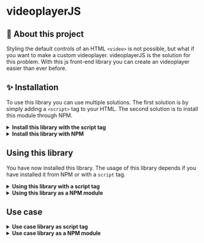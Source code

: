 # videoplayerJS

## 🎥 About this project
Styling the default controls of an HTML `<video>` is not possible, but what if you want to make a custom videoplayer. videoplayerJS is the solution for this problem. With this js front-end library you can create an videoplayer easier than ever before.

## ✨ Installation
To use this library you can use multiple solutions. The first solution is by simply adding a `<script>` tag to your HTML. The second solution is to install this module through NPM.

<details>
<summary><strong>Install this library with the script tag</strong></summary>

So you want to use this library with a `script` tag:<br>

1. First of all add the script tag to your website. The source of this URL should be url
``` HTML
  <body>
    ...
    <script src="https://www.github.com"></script>
  </body>
```
2. Now you have to add the link tag to the head of your website. The source of this URL should be

``` HTML
<head>
  ...
  <link rel="stylesheet" href="https://www.github.com" />
</head>
```

3. <strong>Well done, for now you are all set up, <em>ain't that easy</em></strong>

</details>
<details>
<summary><strong>Install this library with NPM</strong></summary>

So you want to use this as a node module and download it through NPM:<br>

1. First of all make sure you have NPM installed // [Download NPM/node.js](https://nodejs.org/en/download/)

```ZSH
// Check NPM version with the terminal
npm -v
```

2. If you have installed NPM, install the package with the terminal.
```ZSH
npm install videoplayerJS
```

3. <strong>Well done, for now you are all set up, <em>ain't that easy</em></strong>
</details>

## Using this library

You have now installed this library. The usage of this library depends if you have installed it from NPM or with a `script` tag.

<details>
<summary><strong>Using this library with a script tag</strong></summary>

You added the the script tag on your HTML page. Now you have to create a videoplayer.

1. First create your video element and add the class name of videoplayer.

```HTML
<video class="videoplayer">
  <source ...>
</video>
```

2. This videoplayer can be configured by adding a dataset attribute of `settings` to this videoplayer.

```HTML
<video class="videoplayer" data-settings="{}">
```

<em>Well done, you have created a default videoplayer</em>

3. Adding a theme to the videoplayer.

There are a couple automatic created themes you can use. These are:

* default
* minimal
* box
* box-minimal
* flashy
* flashy-minimal

You can use a theme by simply defining a theme in the dataset `settings`.

```HTML
<video class="videoplayer" data-settings="{'theme': 'THEME NAME'}">
```

> <em>If there is no theme defined the default theme will be used.</em>

4. <strong>Adding a colorscheme to the videoplayer.</strong>

The colorscheme contains three colors. These colors are: 

* The base color 
  * This is the background color of a controllable part (eg. the background of the controller section).
  * <em>this color can be undefined than in will be created by itself (default = rgba(11,11,11, 0.75))</em>
* The tile color 
  * This is the fill color of the icons (eg. icon play)
  * <em>this color can be undefined than in will be created by itself (default = rgba(220, 220, 220, 1))</em>
* The hover color
  * This color is the fill color when a control is hovered. 
  * <em>this color can be undefined than in will be created by itself (default = tile color * 80%)</em>


You can apply your sites colorscheme to the videoplayer by defining the colorscheme tot the dataset `settings`.
To define the colorscheme there are a couple posibilities
<em>The color value can be RGB, RGBA, HEX or an CSScolorName</em>

1. Define only the tile color.

By defining a `String` as the colorscheme only the tile color will be set. 

```HTML
<video class="videoplayer" data-settings="{'colorscheme': 'COLOR'}">
```

2. Define base color and tile color

By defining an `Array` of two value's as the color scheme the tile color an base color will be defined.

```HTML
<video class="videoplayer" data-settings="{'colorscheme': ['COLOR', 'COLOR']}">
```

<em><strong>The first value represents the base color, and the second value the tile color</strong></em>

3. Define base color, tile color and hover color

By defining an `Array` of three value's as the color scheme the tile color, base color and hover color will be defined.

```HTML
<video class="videoplayer" data-settings="{'colorscheme': ['COLOR', 'COLOR', 'COLOR']}">
```

<em><strong>The first value represents the base color, the second value the tile color and the third value the hover color</strong></em>

> <em>If there is no theme defined the default theme will be used.</em>



### That's it. Enjoy the videoplayer!


<!-- const themes = ["flashy", "flashy-minimal", "box", "box-minimal", "minimal", "default"] -->

</details>

<details>
<summary><strong>Using this library as a NPM module</strong></summary>

</details>



## Use case

<details>
<summary><strong>Use case library as script tag</strong></summary>

```HTML
<head>
...
<link rel="stylesheet" src="URL">
</head>

<body>
...
<video class="videoplayer" data-settings="{'theme': 'flashy', 'colorscheme': ['rgba(21,28,30,0.75)', 'rgb(190, 30, 200)']}">
  <source>
</video>
...
<script src="URL"></script>
</body>

```

</details>

<details>
<summary><strong>Use case library as a NPM module</strong></summary>

</details>



<!-- Making a `<video>` element in HTML is easy. The default controls are able if you add the property `controls` to the video element (`<video controls>`) -->


<!-- A javascript library to create front-end video components -->
